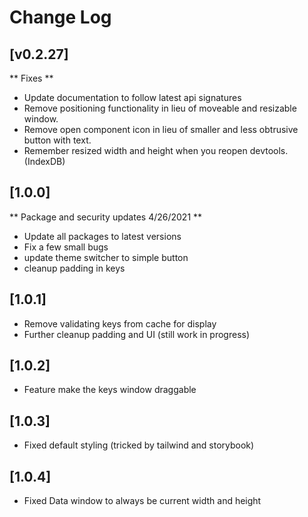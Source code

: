 # Change Log
## [v0.2.27]

** Fixes **
  - Update documentation to follow latest api signatures
  - Remove positioning functionality in lieu of moveable and resizable window.
  - Remove open component icon in lieu of smaller and less obtrusive button with text.
  - Remember resized width and height when you reopen devtools. (IndexDB)

## [1.0.0]
** Package and security updates 4/26/2021 **
 - Update all packages to latest versions
 - Fix a few small bugs
 - update theme switcher to simple button
 - cleanup padding in keys

## [1.0.1]
  - Remove validating keys from cache for display
  - Further cleanup padding and UI (still work in progress)

## [1.0.2]
  - Feature make the keys window draggable

## [1.0.3]
  - Fixed default styling (tricked by tailwind and storybook)

## [1.0.4]
  - Fixed Data window to always be current width and height